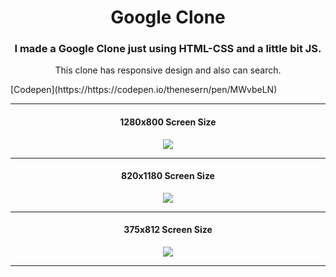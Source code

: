 <h1 align="center">Google Clone</h1>
<h3 align="center">I made a Google Clone just using HTML-CSS and a little bit JS.</h3>
<p align="center">This clone has responsive design and also can search.</p>
[Codepen](https://https://codepen.io/thenesern/pen/MWvbeLN)

---

<h4 align="center">1280x800 Screen Size</h4>

<p align="center">
  <img src="https://raw.githubusercontent.com/thenesern/Google-Clone/master/images/1280x800/1.png" />
</p>
           
---
           
<h4 align="center">820x1180 Screen Size</h4>

<p align="center">
  <img src="https://raw.githubusercontent.com/thenesern/Google-Clone/master/images/820x1180/2.png" />
</p>

---

<h4 align="center">375x812 Screen Size</h4>

<p align="center">
  <img src="https://raw.githubusercontent.com/thenesern/Google-Clone/master/images/375x812/3.png" />
</p>
           
----
